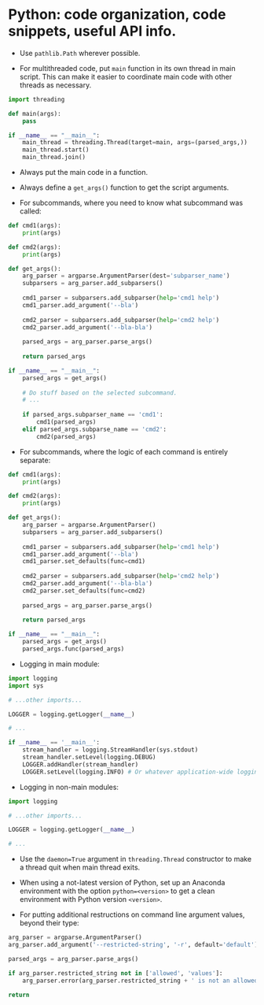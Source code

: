 # Python: code organization, code snippets, useful API info.

* Use `pathlib.Path` wherever possible. 

* For multithreaded code, put `main` function in its own thread in main script. This can make it easier to coordinate main code with other threads as necessary. 
```python
import threading

def main(args):
    pass

if __name__ == "__main__":
    main_thread = threading.Thread(target=main, args=(parsed_args,))
    main_thread.start()
    main_thread.join()
```

* Always put the main code in a function. 

* Always define a `get_args()` function to get the script arguments. 

* For subcommands, where you need to know what subcommand was called:

```python
def cmd1(args):
    print(args)

def cmd2(args):
    print(args)

def get_args():
    arg_parser = argparse.ArgumentParser(dest='subparser_name')
    subparsers = arg_parser.add_subparsers()
    
    cmd1_parser = subparsers.add_subparser(help='cmd1 help')
    cmd1_parser.add_argument('--bla')
    
    cmd2_parser = subparsers.add_subparser(help='cmd2 help')
    cmd2_parser.add_argument('--bla-bla')
    
    parsed_args = arg_parser.parse_args()
    
    return parsed_args

if __name__ == "__main__":
    parsed_args = get_args()
    
    # Do stuff based on the selected subcommand.
    # ...
    
    if parsed_args.subparser_name == 'cmd1':
        cmd1(parsed_args)
    elif parsed_args.subparse_name == 'cmd2':
        cmd2(parsed_args)
```

* For subcommands, where the logic of each command is entirely separate:

```python
def cmd1(args):
    print(args)

def cmd2(args):
    print(args)

def get_args():
    arg_parser = argparse.ArgumentParser()
    subparsers = arg_parser.add_subparsers()
    
    cmd1_parser = subparsers.add_subparser(help='cmd1 help')
    cmd1_parser.add_argument('--bla')
    cmd1_parser.set_defaults(func=cmd1)
    
    cmd2_parser = subparsers.add_subparser(help='cmd2 help')
    cmd2_parser.add_argument('--bla-bla')
    cmd2_parser.set_defaults(func=cmd2)
    
    parsed_args = arg_parser.parse_args()
    
    return parsed_args

if __name__ == "__main__":
    parsed_args = get_args()
    parsed_args.func(parsed_args)
```

* Logging in main module:

```python
import logging
import sys

# ...other imports...

LOGGER = logging.getLogger(__name__)

# ...

if __name__ == '__main__':
    stream_handler = logging.StreamHandler(sys.stdout)
    stream_handler.setLevel(logging.DEBUG)
    LOGGER.addHandler(stream_handler)
    LOGGER.setLevel(logging.INFO) # Or whatever application-wide logging level you want.
```

* Logging in non-main modules:

```python
import logging

# ...other imports...

LOGGER = logging.getLogger(__name__)

# ...
```

* Use the `daemon=True` argument in `threading.Thread` constructor to make a thread quit when main thread exits. 

* When using a not-latest version of Python, set up an Anaconda environment with the option `python=<version>` to get a clean environment with Python version `<version>`. 

* For putting additional restructions on command line argument values, beyond their type:

```python
arg_parser = argparse.ArgumentParser()
arg_parser.add_argument('--restricted-string', '-r', default='default')

parsed_args = arg_parser.parse_args()

if arg_parser.restricted_string not in ['allowed', 'values']:
    arg_parser.error(arg_parser.restricted_string + ' is not an allowed value for --restricted-string.')

return 
```
